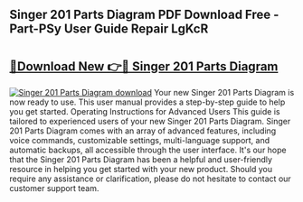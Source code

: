 ## Singer 201 Parts Diagram PDF Download Free - Part-PSy User Guide Repair LgKcR

# <h2><a href="http://dfma4x.blite.top/?on=Singer+201+Parts+Diagram">🔗Download New 👉🔴 Singer 201 Parts Diagram</a></h2>

[![Singer 201 Parts Diagram download](https://i.imgur.com/lujVjoI.png)](http://dfma4x.blite.top/?on=Singer+201+Parts+Diagram)
Your new Singer 201 Parts Diagram is now ready to use. This user manual provides a step-by-step guide to help you get started. Operating Instructions for Advanced Users This guide is tailored to experienced users of your new Singer 201 Parts Diagram. Singer 201 Parts Diagram comes with an array of advanced features, including voice commands, customizable settings, multi-language support, and automatic backups, all accessible through the user interface. It's our hope that the Singer 201 Parts Diagram has been a helpful and user-friendly resource in helping you get started with your new product. Should you require any assistance or clarification, please do not hesitate to contact our customer support team.
